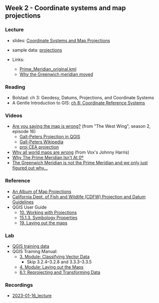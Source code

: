 ## Week 2 - Coordinate systems and map projections

### Lecture
- slides: [Coordinate Systems and Map Projections](ESM263_Week2.pdf)
- sample data: [projections](projections.zip)

- Links:
  - [Prime_Meridian_original.kml](Prime_Meridian_original.kml)
  - [Why the Greenwich meridian moved](https://link.springer.com/article/10.1007/s00190-015-0844-y)
  
    
### Reading
- Bolstad: ch 3: Geodesy, Datums, Projections, and Coordinate Systems
- A Gentle Introduction to GIS: [ch 8: Coordinate Reference Systems](https://docs.qgis.org/3.22/en/docs/gentle_gis_introduction/coordinate_reference_systems.html)

### Videos
- [Are you saying the map is wrong?](https://youtu.be/eLqC3FNNOaI) (from "The West Wing", season 2, episode 16)
  - [Gall-Peters Projection in QGIS](https://gis.stackexchange.com/questions/194295/getting-borders-as-svg-using-peters-projection)
  - [Gall-Peters Wikipedia](https://en.wikipedia.org/wiki/Gall%E2%80%93Peters_projection)
  - [proj CEA projection](https://proj.org/operations/projections/cea.html)
- [Why all world maps are wrong](https://youtu.be/kIID5FDi2JQ) (from Vox's Johnny Harris)
- [Why The Prime Meridian Isn't At 0º](https://www.youtube.com/watch?v=DmvHZ4omB2A)
- [The Greenwich Meridian is not the Prime Meridian and we only just figured out why...](https://www.youtube.com/watch?v=Lpb7xfKlPGY&t=636s)

### Reference
- [An Album of Map Projections](An_Album_of_Map_Projections.pdf)
- [California Dept. of Fish and Wildlife (CDFW) Projection and Datum Guidelines](CDFW_Projection_and_Datum_Guidelines.pdf)
- QGIS User Guide
  - [10. Working with Projections](https://docs.qgis.org/3.22/en/docs/user_manual/working_with_projections/working_with_projections.html)
  - [15.1.3. Symbology Properties](https://docs.qgis.org/3.22/en/docs/user_manual/working_with_vector/vector_properties.html?highlight=classification#symbology-properties)
  - [19. Laying out the maps](https://docs.qgis.org/3.22/en/docs/user_manual/print_composer/index.html)
  
### Lab
- [QGIS training data](https://ucsb.box.com/s/t7clkr1yd8ssde8w1kejsm0gfsbl5urm)
- QGIS Training Manual:
  - [3. Module: Classifying Vector Data](https://docs.qgis.org/3.22/en/docs/training_manual/vector_classification/index.html)
      - Skip 3.2.4&ndash;3.2.8 and 3.3.3&ndash;3.3.5
  - [4. Module: Laying out the Maps](https://docs.qgis.org/3.22/en/docs/training_manual/map_composer/index.html)
  - [6.1: Reprojecting and Transforming Data](https://docs.qgis.org/3.22/en/docs/training_manual/vector_analysis/reproject_transform.html)
      
### Recordings
  - [2023-01-16_lecture](https://ucsb.box.com/s/wmxgfjadz2vqvr7gduwjcoklntauopff)
